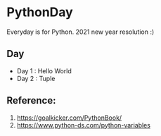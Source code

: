 # PythonDay

Everyday is for Python. 2021 new year resolution :)

## Day
* Day 1 : Hello World
* Day 2 : Tuple



## Reference:

1. https://goalkicker.com/PythonBook/
2. https://www.python-ds.com/python-variables
